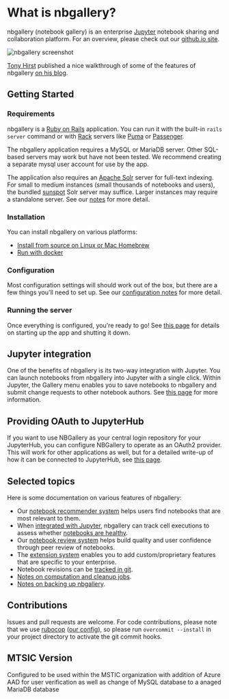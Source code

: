 # What is nbgallery?

nbgallery (notebook gallery) is an enterprise [Jupyter](http://jupyter.org/) notebook sharing and collaboration platform.  For an overview, please check out our [github.io site](https://nbgallery.github.io/).

![nbgallery screenshot](https://user-images.githubusercontent.com/51969207/73755334-e212ab80-4733-11ea-96ef-288e097fd588.png)

[Tony Hirst](https://github.com/psychemedia) published a nice walkthrough of some of the features of nbgallery [on his blog](https://blog.ouseful.info/2019/01/28/first-play-with-nbgallery/).

## Getting Started

### Requirements

nbgallery is a [Ruby on Rails](https://rubyonrails.org/) application.  You can run it with the built-in `rails server` command or with [Rack](https://rack.github.io/) servers like [Puma](http://puma.io/) or [Passenger](https://www.phusionpassenger.com/).

The nbgallery application requires a MySQL or MariaDB server.  Other SQL-based servers may work but have not been tested.  We recommend creating a separate mysql user account for use by the app.

The application also requires an [Apache Solr](http://lucene.apache.org/solr/) server for full-text indexing.  For small to medium instances (small thousands of notebooks and users), the bundled [sunspot](https://github.com/sunspot/sunspot) Solr server may suffice.  Larger instances may require a standalone server.  See our [notes](docs/solr.md) for more detail.

### Installation

You can install nbgallery on various platforms:

 * [Install from source on Linux or Mac Homebrew](docs/installation.md)
 * [Run with docker](docs/docker.md)

### Configuration

Most configuration settings will should work out of the box, but there are a few things you'll need to set up.  See our [configuration notes](docs/configuration.md) for more detail.

### Running the server

Once everything is configured, you're ready to go!  See [this page](docs/running.md) for details on starting up the app and shutting it down.

## Jupyter integration

One of the benefits of nbgallery is its two-way integration with Jupyter. You can launch notebooks from nbgallery into Jupyter with a single click. Within Jupyter, the Gallery menu enables you to save notebooks to nbgallery and submit change requests to other notebook authors.  See [this page](docs/jupyter_integration.md) for more information.

## Providing OAuth to JupyterHub 

If you want to use NBGallery as your central login repository for your JupyterHub, you can configure NBGallery to operate as an OAuth2 provider.  This will work for other applications as well, but for a detailed write-up of how it can be connected to JupyterHub, see [this page](docs/jupyter_hub_oauth.md).

## Selected topics

Here is some documentation on various features of nbgallery:

 * Our [notebook recommender system](https://nbgallery.github.io/recommendation.html) helps users find notebooks that are most relevant to them.
 * When [integrated with Jupyter](docs/jupyter_integration.md), nbgallery can track cell executions to assess whether [notebooks are healthy](https://nbgallery.github.io/health_paper.html).
 * Our [notebook review system](docs/notebook_review.md) helps build quality and user confidence through peer review of notebooks.
 * The [extension system](docs/extensions.md) enables you to add custom/proprietary features that are specific to your enterprise.
 * Notebook revisions can be [tracked in git](docs/revisions.md).
 * [Notes on computation and cleanup jobs](docs/scheduled_jobs.md).
 * [Notes on backing up nbgallery](docs/backup.md).

## Contributions

Issues and pull requests are welcome.  For code contributions, please note that we use [rubocop](https://github.com/bbatsov/rubocop) ([our config](.rubocop.yml)), so please run `overcommit --install` in your project directory to activate the git commit hooks.

## MTSIC Version
Configured to be used within the MSTIC organization with addition of Azure AAD for user verification as well as change of MySQL database to a anaged MariaDB database
